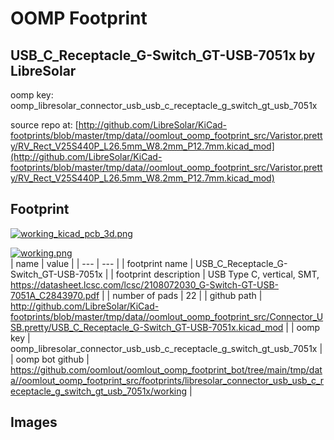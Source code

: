 # OOMP Footprint  
## USB_C_Receptacle_G-Switch_GT-USB-7051x  by LibreSolar  
  
oomp key: oomp_libresolar_connector_usb_usb_c_receptacle_g_switch_gt_usb_7051x  
  
source repo at: [http://github.com/LibreSolar/KiCad-footprints/blob/master/tmp/data//oomlout_oomp_footprint_src/Varistor.pretty/RV_Rect_V25S440P_L26.5mm_W8.2mm_P12.7mm.kicad_mod](http://github.com/LibreSolar/KiCad-footprints/blob/master/tmp/data//oomlout_oomp_footprint_src/Varistor.pretty/RV_Rect_V25S440P_L26.5mm_W8.2mm_P12.7mm.kicad_mod)  
## Footprint  
  
[![working_kicad_pcb_3d.png](working_kicad_pcb_3d_600.png)](working_kicad_pcb_3d.png)  
  
[![working.png](working_600.png)](working.png)  
| name | value | 
| --- | --- | 
| footprint name | USB_C_Receptacle_G-Switch_GT-USB-7051x | 
| footprint description | USB Type C, vertical, SMT, https://datasheet.lcsc.com/lcsc/2108072030_G-Switch-GT-USB-7051A_C2843970.pdf | 
| number of pads | 22 | 
| github path | http://github.com/LibreSolar/KiCad-footprints/blob/master/tmp/data//oomlout_oomp_footprint_src/Connector_USB.pretty/USB_C_Receptacle_G-Switch_GT-USB-7051x.kicad_mod | 
| oomp key | oomp_libresolar_connector_usb_usb_c_receptacle_g_switch_gt_usb_7051x | 
| oomp bot github | https://github.com/oomlout/oomlout_oomp_footprint_bot/tree/main/tmp/data//oomlout_oomp_footprint_src/footprints/libresolar_connector_usb_usb_c_receptacle_g_switch_gt_usb_7051x/working | 
## Images  
